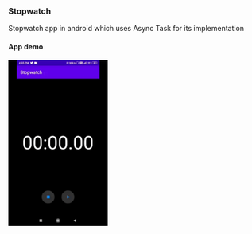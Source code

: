 ### Stopwatch
Stopwatch app in android which uses Async Task for its implementation

#### App demo

<img src = "graphic_assets/StopWatch_demo.gif" width = 200>
